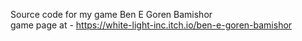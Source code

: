 Source code for my game Ben E Goren Bamishor  
game page at - https://white-light-inc.itch.io/ben-e-goren-bamishor
